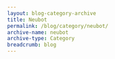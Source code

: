 ```yaml
---
layout: blog-category-archive
title: Neubot
permalink: /blog/category/neubot/
archive-name: neubot
archive-type: Category
breadcrumb: blog
---
```

